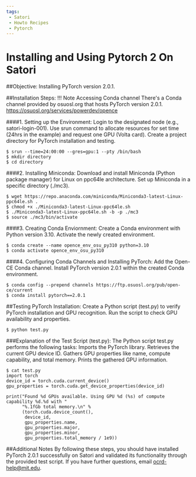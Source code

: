 ```yaml
---
tags:
 - Satori
 - Howto Recipes
 - Pytorch
---
```

# Installing and Using Pytorch 2 On Satori

##Objective:
Installing PyTorch version 2.0.1.

##Installation Steps:
!!! Note Accessing Conda channel
	There's a Conda channel provided by osuosl.org that hosts PyTorch version 2.0.1.
	https://osuosl.org/services/powerdev/opence

####1. Setting up the Environment:
Login to the designated node (e.g., satori-login-001).
Use srun command to allocate resources for set time (24hrs in the example) and request one GPU (Volta card).
Create a project directory for PyTorch installation and testing.
```
$ srun --time=24:00:00 --gres=gpu:1 --pty /bin/bash
$ mkdir directory
$ cd directory
```
####2. Installing Miniconda:
Download and install Miniconda (Python package manager) for Linux on ppc64le architecture.
Set up Miniconda in a specific directory (./mc3).
```
$ wget https://repo.anaconda.com/miniconda/Miniconda3-latest-Linux-ppc64le.sh .
$ chmod +x ./Miniconda3-latest-Linux-ppc64le.sh
$ ./Miniconda3-latest-Linux-ppc64le.sh -b -p ./mc3
$ source ./mc3/bin/activate
```
####3. Creating Conda Enviornment:
Create a Conda environment with Python version 3.10.
Activate the newly created environment.
```
$ conda create --name opence_env_osu_py310 python=3.10
$ conda activate opence_env_osu_py310
```
####4. Configuring Conda Channels and Installing PyTorch:
Add the Open-CE Conda channel.
Install PyTorch version 2.0.1 within the created Conda environment.
```
$ conda config --prepend channels https://ftp.osuosl.org/pub/open-ce/current
$ conda install pytorch==2.0.1
```

##Testing PyTorch Installation:
Create a Python script (test.py) to verify PyTorch installation and GPU recognition.
Run the script to check GPU availability and properties.
```
$ python test.py
```
###Explanation of the Test Script (test.py):
The Python script test.py performs the following tasks:
Imports the PyTorch library.
Retrieves the current GPU device ID.
Gathers GPU properties like name, compute capability, and total memory.
Prints the gathered GPU information.
```
$ cat test.py
import torch
device_id = torch.cuda.current_device()
gpu_properties = torch.cuda.get_device_properties(device_id)

print("Found %d GPUs available. Using GPU %d (%s) of compute capability %d.%d with "
      "%.1fGb total memory.\n" %
      (torch.cuda.device_count(),
       device_id,
       gpu_properties.name,
       gpu_properties.major,
       gpu_properties.minor,
       gpu_properties.total_memory / 1e9))
```

##Additional Notes
By following these steps, you should have installed PyTorch 2.0.1 successfully on Satori and validated its functionality through the provided test script.
If you have further questions, email ocrd-help@mit.edu.
